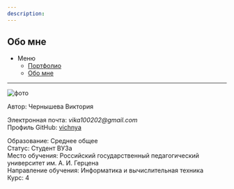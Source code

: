 ```yaml
---
description: ⠀
---
```


## Обо мне

- Меню
  - [Портфолио](./README.md)
  - [Обо мне](./about.md)

***

![фото](img/фото.jpg)

Автор: Чернышева Виктория

Электронная почта: _vika100202@gmail.com_ <br>
Профиль GitHub: [vichnya](https://github.com/vichnya) <br>

Образование: Среднее общее <br>
Статус: Студент ВУЗа <br>
Место обучения: Российский государственный педагогический университет им. А. И. Герцена <br>
Направление обучения: Информатика и вычислительная техника <br>
Курс: 4 <br>
